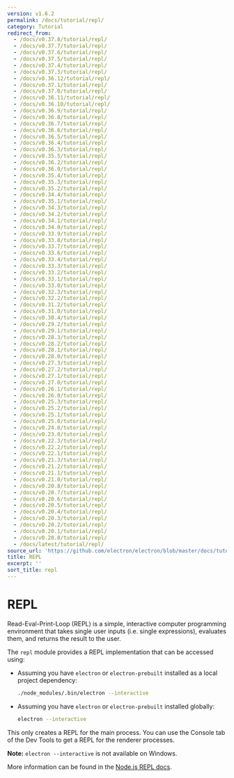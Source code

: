 ```yaml
---
version: v1.6.2
permalink: /docs/tutorial/repl/
category: Tutorial
redirect_from:
  - /docs/v0.37.8/tutorial/repl/
  - /docs/v0.37.7/tutorial/repl/
  - /docs/v0.37.6/tutorial/repl/
  - /docs/v0.37.5/tutorial/repl/
  - /docs/v0.37.4/tutorial/repl/
  - /docs/v0.37.3/tutorial/repl/
  - /docs/v0.36.12/tutorial/repl/
  - /docs/v0.37.1/tutorial/repl/
  - /docs/v0.37.0/tutorial/repl/
  - /docs/v0.36.11/tutorial/repl/
  - /docs/v0.36.10/tutorial/repl/
  - /docs/v0.36.9/tutorial/repl/
  - /docs/v0.36.8/tutorial/repl/
  - /docs/v0.36.7/tutorial/repl/
  - /docs/v0.36.6/tutorial/repl/
  - /docs/v0.36.5/tutorial/repl/
  - /docs/v0.36.4/tutorial/repl/
  - /docs/v0.36.3/tutorial/repl/
  - /docs/v0.35.5/tutorial/repl/
  - /docs/v0.36.2/tutorial/repl/
  - /docs/v0.36.0/tutorial/repl/
  - /docs/v0.35.4/tutorial/repl/
  - /docs/v0.35.3/tutorial/repl/
  - /docs/v0.35.2/tutorial/repl/
  - /docs/v0.34.4/tutorial/repl/
  - /docs/v0.35.1/tutorial/repl/
  - /docs/v0.34.3/tutorial/repl/
  - /docs/v0.34.2/tutorial/repl/
  - /docs/v0.34.1/tutorial/repl/
  - /docs/v0.34.0/tutorial/repl/
  - /docs/v0.33.9/tutorial/repl/
  - /docs/v0.33.8/tutorial/repl/
  - /docs/v0.33.7/tutorial/repl/
  - /docs/v0.33.6/tutorial/repl/
  - /docs/v0.33.4/tutorial/repl/
  - /docs/v0.33.3/tutorial/repl/
  - /docs/v0.33.2/tutorial/repl/
  - /docs/v0.33.1/tutorial/repl/
  - /docs/v0.33.0/tutorial/repl/
  - /docs/v0.32.3/tutorial/repl/
  - /docs/v0.32.2/tutorial/repl/
  - /docs/v0.31.2/tutorial/repl/
  - /docs/v0.31.0/tutorial/repl/
  - /docs/v0.30.4/tutorial/repl/
  - /docs/v0.29.2/tutorial/repl/
  - /docs/v0.29.1/tutorial/repl/
  - /docs/v0.28.3/tutorial/repl/
  - /docs/v0.28.2/tutorial/repl/
  - /docs/v0.28.1/tutorial/repl/
  - /docs/v0.28.0/tutorial/repl/
  - /docs/v0.27.3/tutorial/repl/
  - /docs/v0.27.2/tutorial/repl/
  - /docs/v0.27.1/tutorial/repl/
  - /docs/v0.27.0/tutorial/repl/
  - /docs/v0.26.1/tutorial/repl/
  - /docs/v0.26.0/tutorial/repl/
  - /docs/v0.25.3/tutorial/repl/
  - /docs/v0.25.2/tutorial/repl/
  - /docs/v0.25.1/tutorial/repl/
  - /docs/v0.25.0/tutorial/repl/
  - /docs/v0.24.0/tutorial/repl/
  - /docs/v0.23.0/tutorial/repl/
  - /docs/v0.22.3/tutorial/repl/
  - /docs/v0.22.2/tutorial/repl/
  - /docs/v0.22.1/tutorial/repl/
  - /docs/v0.21.3/tutorial/repl/
  - /docs/v0.21.2/tutorial/repl/
  - /docs/v0.21.1/tutorial/repl/
  - /docs/v0.21.0/tutorial/repl/
  - /docs/v0.20.8/tutorial/repl/
  - /docs/v0.20.7/tutorial/repl/
  - /docs/v0.20.6/tutorial/repl/
  - /docs/v0.20.5/tutorial/repl/
  - /docs/v0.20.4/tutorial/repl/
  - /docs/v0.20.3/tutorial/repl/
  - /docs/v0.20.2/tutorial/repl/
  - /docs/v0.20.1/tutorial/repl/
  - /docs/v0.20.0/tutorial/repl/
  - /docs/latest/tutorial/repl/
source_url: 'https://github.com/electron/electron/blob/master/docs/tutorial/repl.md'
title: REPL
excerpt: ''
sort_title: repl
---
```



<!--

Greetings, Electron hacker!

This file is generated automatically, so it should not be edited.

To make changes, head over to the electron/electron repository:

https://github.com/electron/electron/blob/master/docs/tutorial/repl.md

-->

# REPL

Read-Eval-Print-Loop (REPL) is a simple, interactive computer programming environment that takes single user inputs (i.e. single expressions), evaluates them, and returns the result to the user.

The `repl` module provides a REPL implementation that can be accessed using:

*   Assuming you have `electron` or `electron-prebuilt` installed as a local project dependency:

    ```sh
    ./node_modules/.bin/electron --interactive
    ```

*   Assuming you have `electron` or `electron-prebuilt` installed globally:

    ```sh
    electron --interactive
    ```

This only creates a REPL for the main process. You can use the Console tab of the Dev Tools to get a REPL for the renderer processes.

**Note:** `electron --interactive` is not available on Windows.

More information can be found in the [Node.js REPL docs](https://nodejs.org/dist/latest/docs/api/repl.html).
